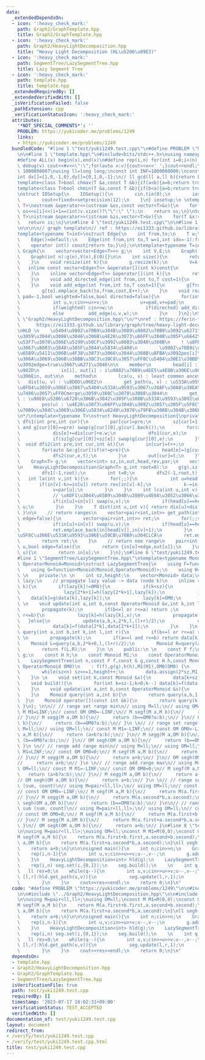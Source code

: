```yaml
---
data:
  _extendedDependsOn:
  - icon: ':heavy_check_mark:'
    path: Graph2/GraphTemplate.hpp
    title: Graph2/GraphTemplate.hpp
  - icon: ':heavy_check_mark:'
    path: Graph2/HeavyLightDecomposition.hpp
    title: "Heavy Light Decomposition (HL\u5206\u89E3)"
  - icon: ':heavy_check_mark:'
    path: SegmentTree/LazySegmentTree.hpp
    title: Lazy Segment Tree
  - icon: ':heavy_check_mark:'
    path: template.hpp
    title: template.hpp
  _extendedRequiredBy: []
  _extendedVerifiedWith: []
  _isVerificationFailed: false
  _pathExtension: cpp
  _verificationStatusIcon: ':heavy_check_mark:'
  attributes:
    '*NOT_SPECIAL_COMMENTS*': ''
    PROBLEM: https://yukicoder.me/problems/1249
    links:
    - https://yukicoder.me/problems/1249
  bundledCode: "#line 1 \"test/yuki1249.test.cpp\"\n#define PROBLEM \"https://yukicoder.me/problems/1249\"\
    \n\n#line 1 \"template.hpp\"\n#include<bits/stdc++.h>\nusing namespace std;\n\
    #define ALL(x) begin(x),end(x)\n#define rep(i,n) for(int i=0;i<(n);i++)\n#define\
    \ debug(v) cout<<#v<<\":\";for(auto x:v){cout<<x<<' ';}cout<<endl;\n#define mod\
    \ 1000000007\nusing ll=long long;\nconst int INF=1000000000;\nconst ll LINF=1001002003004005006ll;\n\
    int dx[]={1,0,-1,0},dy[]={0,1,0,-1};\n// ll gcd(ll a,ll b){return b?gcd(b,a%b):a;}\n\
    template<class T>bool chmax(T &a,const T &b){if(a<b){a=b;return true;}return false;}\n\
    template<class T>bool chmin(T &a,const T &b){if(b<a){a=b;return true;}return false;}\n\
    \nstruct IOSetup{\n    IOSetup(){\n        cin.tie(0);\n        ios::sync_with_stdio(0);\n\
    \        cout<<fixed<<setprecision(12);\n    }\n} iosetup;\n \ntemplate<typename\
    \ T>\nostream &operator<<(ostream &os,const vector<T>&v){\n    for(int i=0;i<(int)v.size();i++)\
    \ os<<v[i]<<(i+1==(int)v.size()?\"\":\" \");\n    return os;\n}\ntemplate<typename\
    \ T>\nistream &operator>>(istream &is,vector<T>&v){\n    for(T &x:v)is>>x;\n \
    \   return is;\n}\n\n#line 4 \"test/yuki1249.test.cpp\"\n\n#line 1 \"Graph2/GraphTemplate.hpp\"\
    \n\n\n\n// graph template\n// ref : https://ei1333.github.io/library/graph/graph-template.hpp\n\
    template<typename T=int>\nstruct Edge{\n    int from,to;\n    T w;\n    int idx;\n\
    \    Edge()=default;\n    Edge(int from,int to,T w=1,int idx=-1):from(from),to(to),w(w),idx(idx){}\n\
    \    operator int() const{return to;}\n};\n\ntemplate<typename T=int>\nstruct\
    \ Graph{\n    vector<vector<Edge<T>>> g;\n    int V,E;\n    Graph()=default;\n\
    \    Graph(int n):g(n),V(n),E(0){}\n\n    int size(){\n        return (int)g.size();\n\
    \    }\n    void resize(int k){\n        g.resize(k);\n        V=k;\n    }\n \
    \   inline const vector<Edge<T>> &operator[](int k)const{\n        return (g.at(k));\n\
    \    }\n    inline vector<Edge<T>> &operator[](int k){\n        return (g.at(k));\n\
    \    }\n    void add_directed_edge(int from,int to,T cost=1){\n        g[from].emplace_back(from,to,cost,E++);\n\
    \    }\n    void add_edge(int from,int to,T cost=1){\n        g[from].emplace_back(from,to,cost,E);\n\
    \        g[to].emplace_back(to,from,cost,E++);\n    }\n    void read(int m,int\
    \ pad=-1,bool weighted=false,bool directed=false){\n        for(int i=0;i<m;i++){\n\
    \            int u,v;cin>>u>>v;\n            u+=pad,v+=pad;\n            T w=T(1);\n\
    \            if(weighted) cin>>w;\n            if(directed) add_directed_edge(u,v,w);\n\
    \            else         add_edge(u,v,w);\n        }\n    }\n};\n\n\n#line 2\
    \ \"Graph2/HeavyLightDecomposition.hpp\"\n/*\nref : https://ferin-tech.hatenablog.com/entry/2019/11/21/HL%E5%88%86%E8%A7%A3%E3%81%AE%E5%AE%9F%E8%A3%85\n\
    \      https://ei1333.github.io/library/graph/tree/heavy-light-decomposition.hpp\n\
    \nHLD \n    \u5404\u9802\u70B9\u304B\u3089\u9802\u70B9\u3092\u6271\u3044\u3084\
    \u3059\u3044\u3088\u3046\u306B\u4E26\u3073\u66FF\u3048\u305F\u6642\u306E\u756A\
    \u53F7\u3078\u306E\u5199\u50CF\u3092\u8003\u3048\u308B\n    ! \u8FBA\u5C5E\u6027\
    \u3067\u8003\u3048\u305F\u3044\u5834\u5408\n        \u9802\u70B9i\u304B\u3089\u89AA\
    \u65B9\u5411\u306B\u4F38\u3073\u3066\u3044\u308B\u8FBA\u3092pos[i]\u306BSegment\u6728\
    \u306A\u3069\u306B\u30BB\u30C3\u30C8\u3057\uFF0C\u5404\u30E1\u30BD\u30C3\u30C9\
    \u3092edge=true\u3067\u6271\u3046\n\n    member\n        head[i] : i\u306E\u5148\
    \u982D\n        in[i], out[i] : i\u9802\u70B9\u4EE5\u4E0B\u306E\u90E8\u5206\u6728\
    \u306Ein, out\n\n    method\n        lca(u, v) : least common ancestor\n     \
    \   dist(u, v) : \u8DDD\u96E2\n        get_path(u, v) : \u533A\u9593\u306Evector\u3092\
    \u8FD4\u3059\u306E\u3067\u5404\u533A\u9593\u3067\u30AF\u30A8\u30EA\u3092\u51E6\
    \u7406\u3057\uFF0Cmerge\u3059\u308C\u3070\u3088\u3044\n        get_subtree(u)\
    \ : \u90E8\u5206\u6728\u306B\u3042\u305F\u308B\u533A\u9593\u3092\u8FD4\u3059\n\
    \        pos(u) : \u4E26\u3073\u66FF\u3048\u3092\u3057\u305F\u5F8C\uFF0C\u9802\
    \u70B9u\u304C\u3069\u306E\u5834\u6240\u3078\u79FB\u308B\u304B\u306E\u5C04\u5F71\
    \n*/\ntemplate<typename T>\nstruct HeavyLightDecomposition{\nprivate:\n    void\
    \ dfs1(int pre,int cur){\n        par[cur]=pre;\n        sz[cur]=1;\n        if(!g[cur].empty()\
    \ and g[cur][0]==pre) swap(g[cur][0],g[cur].back());\n        for(auto &e:g[cur])if(e!=pre){\n\
    \            dis[e]+=dis[cur]+e.w;\n            dfs1(cur,e);\n            sz[cur]+=sz[e];\n\
    \            if(sz[g[cur][0]]<sz[e]) swap(g[cur][0],e);\n        }\n    }\n  \
    \  void dfs2(int pre,int cur,int &t){\n        in[cur]=t++;\n        rev[in[cur]]=cur;\n\
    \        for(auto &e:g[cur])if(e!=pre){\n            head[e]=(g[cur][0]==e?head[cur]:e);\n\
    \            dfs2(cur,e,t);\n        }\n        out[cur]=t;\n    }\n\n\npublic:\n\
    \    Graph<T> g;\n    vector<int> sz,in,out,head,rev,par;\n    vector<T> dis;\n\
    \n    HeavyLightDecomposition(Graph<T> g,int root=0):\n    g(g),sz(g.V,0),in(g.V,0),out(g.V,0),head(g.V,0),rev(g.V,0),par(g.V,0),dis(g.V,0){\n\
    \        dfs1(-1,root);\n        int t=0;\n        dfs2(-1,root,t);\n    }\n \
    \   int la(int v,int k){\n        for(;;){\n            int u=head[v];\n     \
    \       if(in[v]-k>=in[u]) return rev[in[v]-k];\n            k-=in[v]-in[u]+1;\n\
    \            v=par[u];\n        }\n    }\n    int lca(int u,int v){\n        for(;;v=par[head[v]]){\n\
    \            // \u6DF1\u3044\u65B9\u304B\u3089\u4E0A\u3052\u3066\u3044\u304F\n\
    \            if(in[u]>in[v]) swap(u,v);\n            if(head[u]==head[v]) return\
    \ u;\n        }\n    }\n    T dist(int u,int v){ return dis[u]+dis[v]-dis[lca(u,v)]*2;\
    \ }\n\n    // return ranges\n    vector<pair<int,int>> get_path(int u,int v,bool\
    \ edge=false){\n        vector<pair<int,int>> ret;\n        for(;;v=par[head[v]]){\n\
    \            if(in[u]>in[v]) swap(u,v);\n            if(head[u]==head[v]) break;\n\
    \            ret.emplace_back(in[head[v]],in[v]+1);\n        }\n        // \u6700\
    \u5F8C\u306E\u533A\u9593\u306E\u59CB\u70B9\u304CLCA\n        ret.emplace_back(in[u]+edge,in[v]+1);\n\
    \        return ret;\n    }\n    // return one range\n    pair<int,int> get_subtree(int\
    \ u,bool edge=false){\n        return {in[u]+edge,out[u]};\n    }\n    int pos(int\
    \ u){\n        return in[u];\n    }\n};\n#line 6 \"test/yuki1249.test.cpp\"\n\n\
    #line 1 \"SegmentTree/LazySegmentTree.hpp\"\ntemplate<typename Monoid, typename\
    \ OperatorMonoid=Monoid>\nstruct LazySegmentTree{\n    using F=function<Monoid(Monoid,Monoid)>;\n\
    \    using G=function<Monoid(Monoid,OperatorMonoid)>;\n    using H=function<OperatorMonoid(OperatorMonoid,OperatorMonoid)>;\n\
    \ \n    private:\n \n    int sz,height;\n    vector<Monoid> data;\n    vector<OperatorMonoid>\
    \ lazy;\n    // propagate lazy value -> data (node k)\n    inline void propagate(int\
    \ k){\n        if(lazy[k]!=OM0){\n            if(k<sz){\n                lazy[2*k+0]=h(lazy[2*k+0],lazy[k]);\n\
    \                lazy[2*k+1]=h(lazy[2*k+1],lazy[k]);\n            }\n        \
    \    data[k]=g(data[k],lazy[k]);\n            lazy[k]=OM0;\n        }\n    }\n\
    \ \n    void update(int a,int b,const OperatorMonoid &x,int k,int l,int r){\n\
    \        propagate(k);\n        if(b<=l or r<=a) return ;\n        if(a<=l and\
    \ r<=b){\n            lazy[k]=h(lazy[k],x);\n            propagate(k);\n     \
    \   }else{\n            update(a,b,x,2*k,l,(l+r)/2);\n            update(a,b,x,2*k+1,(l+r)/2,r);\n\
    \            data[k]=f(data[2*k],data[2*k+1]);\n        }\n    }\n \n    Monoid\
    \ query(int a,int b,int k,int l,int r){\n        if(b<=l or r<=a) return M1;\n\
    \ \n        propagate(k);\n        if(a<=l and r<=b) return data[k];\n \n    \
    \    Monoid L=query(a,b,2*k+0,l,(l+r)/2);\n        Monoid R=query(a,b,2*k+1,(l+r)/2,r);\n\
    \        return f(L,R);\n    }\n \n    public:\n \n    const F f;\n    const G\
    \ g;\n    const H h;\n    const Monoid M1;\n    const OperatorMonoid OM0;\n \n\
    \    LazySegmentTree(int n,const F f,const G g,const H h,const Monoid &M1,const\
    \ OperatorMonoid OM0)\n    : f(f),g(g),h(h),M1(M1),OM0(OM0) {\n        sz=1;height=0;\n\
    \        while(sz<n) sz<<=1,height++;\n        data.assign(2*sz,M1);lazy.assign(2*sz,OM0);\n\
    \    }\n \n    void set(int k,const Monoid &x){\n        data[k+sz]=x;\n    }\n\
    \    void build(){\n        for(int k=sz-1;k>0;k--) data[k]=f(data[2*k+0],data[2*k+1]);\n\
    \    }\n    void update(int a,int b,const OperatorMonoid &x){\n        update(a,b,x,1,0,sz);\n\
    \    }\n    Monoid query(int a,int b){\n        return query(a,b,1,0,sz);\n  \
    \  }\n    Monoid operator[](const int &k){\n        return query(k,k+1);\n   \
    \ }\n}; \n\n// // range set range min\n// using M=ll;\n// using OM=ll;\n// const\
    \ M M1=LINF;\n// const OM OM0=-LINF;\n// M segf(M a,M b){\n//     return (a<b?a:b);\n\
    // }\n// M segg(M a,OM b){\n//     return (b==OM0?a:b);\n// }\n// OM segh(OM a,OM\
    \ b){\n//     return (b==OM0?a:b);\n// }\n \n// // range set range max\n// using\
    \ M=ll;\n// using OM=ll;\n// const M M1=-LINF;\n// const OM OM0=-LINF;\n// M segf(M\
    \ a,M b){\n//     return (a>b?a:b);\n// }\n// M segg(M a,OM b){\n//     return\
    \ (b==OM0?a:b);\n// }\n// OM segh(OM a,OM b){\n//     return (b==OM0?a:b);\n//\
    \ }\n \n// // range add range min\n// using M=ll;\n// using OM=ll;\n// const M\
    \ M1=LINF;\n// const OM OM0=0;\n// M segf(M a,M b){\n//     return (a<b?a:b);\n\
    // }\n// M segg(M a,OM b){\n//     return a+b;\n// }\n// OM segh(OM a,OM b){\n\
    //     return a+b;\n// }\n \n// // range add range max\n// using M=ll;\n// using\
    \ OM=ll;\n// const M M1=-LINF;\n// const OM OM0=0;\n// M segf(M a,M b){\n//  \
    \   return (a>b?a:b);\n// }\n// M segg(M a,OM b){\n//     return a+b;\n// }\n\
    // OM segh(OM a,OM b){\n//     return a+b;\n// }\n \n// // range set range sum\
    \ (sum, count)\n// using M=pair<ll,ll>;\n// using OM=ll;\n// const M M1=M(0,0);\n\
    // const OM OM0=-LINF;\n// M segf(M a,M b){\n//     return M(a.first+b.first,a.second+b.second);\n\
    // }\n// M segg(M a,OM b){\n//     return M(a.second*b,a.second);\n// }\n// OM\
    \ segh(OM a,OM b){\n//     return (b==OM0?a:b);\n// }\n\n// // range add range\
    \ sum (sum, count)\n// using M=pair<ll,ll>;\n// using OM=ll;\n// const M M1=M(0,0);\n\
    // const OM OM0=0;\n// M segf(M a,M b){\n//     return M(a.first+b.first,a.second+b.second);\n\
    // }\n// M segg(M a,OM b){\n//     return M(a.first+a.second*b,a.second);\n//\
    \ }\n// OM segh(OM a,OM b){\n//     return a+b;\n// }\n#line 8 \"test/yuki1249.test.cpp\"\
    \n\nusing M=pair<ll,ll>;\nusing OM=ll;\nconst M M1=M(0,0);\nconst OM OM0=0;\n\
    M segf(M a,M b){\n    return M(a.first+b.first,a.second+b.second);\n}\nM segg(M\
    \ a,OM b){\n    return M(a.first+a.second*b,a.second);\n}\nll segh(ll a,ll b){\n\
    \    return a+b;\n}\n\n\nsigned main(){\n    int n;cin>>n;\n    Graph<int> g(n);\n\
    \    rep(i,n-1){\n        int u,v;cin>>u>>v;u--,v--;\n        g.add_edge(u,v);\n\
    \    }\n    HeavyLightDecomposition<int> hld(g);\n    LazySegmentTree<M,OM> seg(n,segf,segg,segh,M1,OM0);\n\
    \    rep(i,n) seg.set(i,{0,1});\n    seg.build();\n    \n    int q;cin>>q;\n \
    \   ll res=0;\n    while(q--){\n        int u,v;cin>>u>>v;u--,v--;\n        for(auto\
    \ [l,r]:hld.get_path(u,v)){\n            seg.update(l,r,1);\n            res+=seg.query(l,r).first;\n\
    \        }\n    }\n    cout<<res<<endl;\n    return 0;\n}\n"
  code: "#define PROBLEM \"https://yukicoder.me/problems/1249\"\n\n#include \"../template.hpp\"\
    \n\n#include \"../Graph2/HeavyLightDecomposition.hpp\"\n\n#include \"../SegmentTree/LazySegmentTree.hpp\"\
    \n\nusing M=pair<ll,ll>;\nusing OM=ll;\nconst M M1=M(0,0);\nconst OM OM0=0;\n\
    M segf(M a,M b){\n    return M(a.first+b.first,a.second+b.second);\n}\nM segg(M\
    \ a,OM b){\n    return M(a.first+a.second*b,a.second);\n}\nll segh(ll a,ll b){\n\
    \    return a+b;\n}\n\n\nsigned main(){\n    int n;cin>>n;\n    Graph<int> g(n);\n\
    \    rep(i,n-1){\n        int u,v;cin>>u>>v;u--,v--;\n        g.add_edge(u,v);\n\
    \    }\n    HeavyLightDecomposition<int> hld(g);\n    LazySegmentTree<M,OM> seg(n,segf,segg,segh,M1,OM0);\n\
    \    rep(i,n) seg.set(i,{0,1});\n    seg.build();\n    \n    int q;cin>>q;\n \
    \   ll res=0;\n    while(q--){\n        int u,v;cin>>u>>v;u--,v--;\n        for(auto\
    \ [l,r]:hld.get_path(u,v)){\n            seg.update(l,r,1);\n            res+=seg.query(l,r).first;\n\
    \        }\n    }\n    cout<<res<<endl;\n    return 0;\n}\n"
  dependsOn:
  - template.hpp
  - Graph2/HeavyLightDecomposition.hpp
  - Graph2/GraphTemplate.hpp
  - SegmentTree/LazySegmentTree.hpp
  isVerificationFile: true
  path: test/yuki1249.test.cpp
  requiredBy: []
  timestamp: '2023-07-17 18:02:31+09:00'
  verificationStatus: TEST_ACCEPTED
  verifiedWith: []
documentation_of: test/yuki1249.test.cpp
layout: document
redirect_from:
- /verify/test/yuki1249.test.cpp
- /verify/test/yuki1249.test.cpp.html
title: test/yuki1249.test.cpp
---
```

